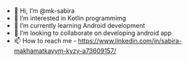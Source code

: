 - 👋 Hi, I’m @mk-sabira
- 👀 I’m interested in Kotlin programmimg 
- 🌱 I’m currently learning Android development
- 💞️ I’m looking to collaborate on developing android app
- 📫 How to reach me - https://www.linkedin.com/in/sabira-makhamatkayym-kyzy-a73609157/

<!---
mk-sabira/mk-sabira is a ✨ special ✨ repository because its `README.md` (this file) appears on your GitHub profile.
You can click the Preview link to take a look at your changes.
--->
